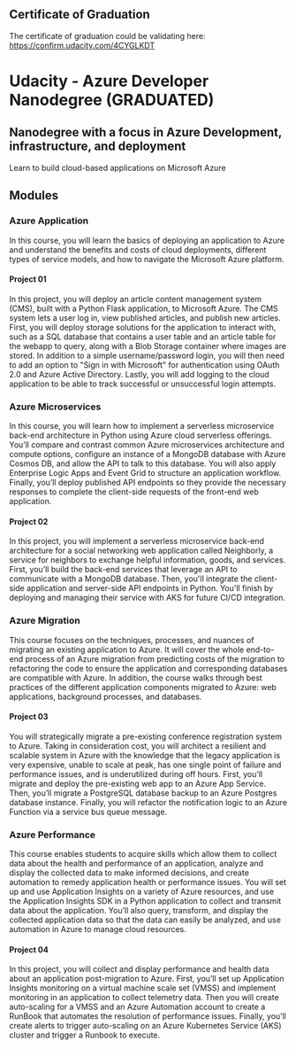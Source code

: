 ## Certificate of Graduation
The certificate of graduation could be validating here: https://confirm.udacity.com/4CYGLKDT


# Udacity - Azure Developer Nanodegree (GRADUATED)

## Nanodegree with a focus in Azure Development, infrastructure, and deployment

Learn to build cloud-based applications on Microsoft Azure

## Modules

### Azure Application
In this course, you will learn the basics of deploying an application to Azure and understand the benefits and costs of cloud deployments, different types of service models, and how to navigate the Microsoft Azure platform.

#### Project 01

In this project, you will deploy an article content management system (CMS), built with a Python Flask application, to Microsoft Azure. The CMS system lets a user log in, view published articles, and publish new articles. First, you will deploy storage solutions for the application to interact with, such as a SQL database that contains a user table and an article table for the webapp to query, along with a Blob Storage container where images are stored. In addition to a simple username/password login, you will then need to add an option to "Sign in with Microsoft" for authentication using OAuth 2.0 and Azure Active Directory. Lastly, you will add logging to the cloud application to be able to track successful or unsuccessful login attempts. 

### Azure Microservices

In this course, you will learn how to implement a serverless microservice back-end architecture in Python using Azure cloud serverless offerings. You’ll compare and contrast common Azure microservices architecture and compute options, configure an instance of a MongoDB database with Azure Cosmos DB, and allow the API to talk to this database. You will also apply Enterprise Logic Apps and Event Grid to structure an application workflow. Finally, you’ll deploy published API endpoints so they provide the necessary responses to complete the client-side requests of the front-end web application.

#### Project 02

In this project, you will implement a serverless microservice back-end architecture for a social networking web application called Neighborly, a service for neighbors to exchange helpful information, goods, and services. First, you’ll build the back-end services that leverage an API to communicate with a MongoDB database. Then, you'll integrate the client-side application and server-side API endpoints in Python. You'll finish by deploying and managing their service with AKS for future CI/CD integration.

### Azure Migration

This course focuses on the techniques, processes, and nuances of migrating an existing application to Azure. It will cover the whole end-to-end process of an Azure migration from predicting costs of the migration to refactoring the code to ensure the application and corresponding databases are compatible with Azure. In addition, the course walks through best practices of the different application components migrated to Azure: web applications, background processes, and databases.

#### Project 03

You will strategically migrate a pre-existing conference registration system to Azure. Taking in consideration cost, you will architect a resilient and scalable system in Azure with the knowledge that the legacy application is very expensive, unable to scale at peak, has one single point of failure and performance issues, and is underutilized during off hours. First, you’ll migrate and deploy the pre-existing web app to an Azure App Service. Then, you’ll migrate a PostgreSQL database backup to an Azure Postgres database instance. Finally, you will refactor the notification logic to an Azure Function via a service bus queue message.

### Azure Performance

This course enables students to acquire skills which allow them to collect data about the health and performance of an application, analyze and display the collected data to make informed decisions, and create automation to remedy application health or performance issues. You will set up and use Application Insights on a variety of Azure resources, and use the Application Insights SDK in a Python application to collect and transmit data about the application. You’ll also query, transform, and display the collected application data so that the data can easily be analyzed, and use automation in Azure to manage cloud resources.

#### Project 04

In this project, you will collect and display performance and health data about an application post-migration to Azure. First, you’ll set up Application Insights monitoring on a virtual machine scale set (VMSS) and implement monitoring in an application to collect telemetry data. Then you will create auto-scaling for a VMSS and an Azure Automation account to create a RunBook that automates the resolution of performance issues. Finally, you’ll create alerts to trigger auto-scaling on an Azure Kubernetes Service (AKS) cluster and trigger a Runbook to execute.



